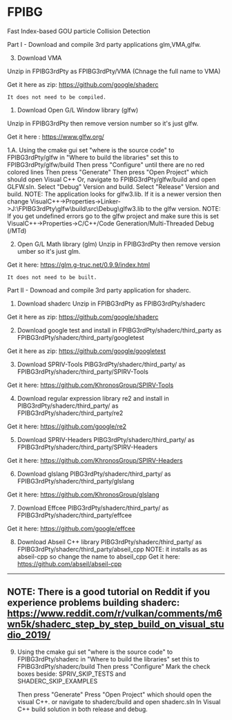 # FPIBG
Fast Index-based GOU particle Collision Detection

Part I - Download and compile 3rd party applications glm,VMA,glfw.
	
	
3. Download VMA 

Unzip in FPIBG3rdPty as FPIBG3rdPty/VMA (Chnage the full name to VMA)

Get it here as zip: https://github.com/google/shaderc

	It does not need to be compiled.

1. Download Open G/L Window library (glfw)

Unzip in FPIBG3rdPty
then remove version number so it's just glfw. 

Get it here : https://www.glfw.org/

1.A. Using the cmake gui set "where is the source code" to FPIBG3rdPty/glfw
    in "Where to build the libraries" set this to FPIBG3rdPty/glfw/build
	Then press "Configure" until there are no red colored lines 
    Then press "Generate"
	Then press "Open Project" which should open Visual C++
		Or, navigate to FPIBG3rdPty/glfw/build and open GLFW.sln.
	Select "Debug" Version and build.
	Select "Release" Version and build.
NOTE: The application looks for glfw3.lib. If it is a newer version then change 
VisualC++->Properties->Linker->J:\FPIBG3rdPty\glfw\build\src\Debug\glfw3.lib to the glfw version.
NOTE: If you get undefined errors go to the glfw project and make sure this is set
	VisualC++->Properties->C/C++/Code Generation/Multi-Threaded Debug (/MTd)


2. Open G/L Math library (glm)
Unzip in FPIBG3rdPty
then remove version umber so it's just glm.

Get it here: https://glm.g-truc.net/0.9.9/index.html

	It does not need to be built.

Part II - Downoad and compile 3rd party application for shaderc.
	
	

1. Download shaderc
Unzip in FPIBG3rdPty as FPIBG3rdPty/shaderc

Get it here as zip: https://github.com/google/shaderc

2. Download google test and install in FPIBG3rdPty/shaderc/third_party
as FPIBG3rdPty/shaderc/third_party/googletest

Get it here as zip: https://github.com/google/googletest


3. Download SPRIV-Tools PIBG3rdPty/shaderc/third_party/
as FPIBG3rdPty/shaderc/third_party/SPIRV-Tools

Get it here: https://github.com/KhronosGroup/SPIRV-Tools

4. Download regular expression library re2 and install in PIBG3rdPty/shaderc/third_party/
as FPIBG3rdPty/shaderc/third_party/re2

Get it here: https://github.com/google/re2

5. Download SPRIV-Headers PIBG3rdPty/shaderc/third_party/
as FPIBG3rdPty/shaderc/third_party/SPIRV-Headers

Get it here: https://github.com/KhronosGroup/SPIRV-Headers

6. Download glslang PIBG3rdPty/shaderc/third_party/
as FPIBG3rdPty/shaderc/third_party/glslang

Get it here: https://github.com/KhronosGroup/glslang

7. Download Effcee PIBG3rdPty/shaderc/third_party/
as FPIBG3rdPty/shaderc/third_party/effcee

Get it here: https://github.com/google/effcee

8. Download Abseil C++ library PIBG3rdPty/shaderc/third_party/
as FPIBG3rdPty/shaderc/third_party/abseil_cpp
NOTE: it installs as as abseil-cpp so change the name to abseil_cpp
Get it here: https://github.com/abseil/abseil-cpp

-----------------------------------------------------------------------------------------------
NOTE: There is a good tutorial on Reddit if you experience problems building shaderc:
		https://www.reddit.com/r/vulkan/comments/m6wn5k/shaderc_step_by_step_build_on_visual_studio_2019/
-------------------------------------------------------------------------------------------------		

9. Using the cmake gui set "where is the source code" to FPIBG3rdPty/shaderc
	in "Where to build the libraries" set this to FPIBG3rdPty/shaderc/build
	Then press "Configure"
	Mark the check boxes beside:
		SPRIV_SKIP_TESTS
		and		
		SHADERC_SKIP_EXAMPLES
			
    Then press "Generate"
	Press "Open Project" which should open the visual C++.
	or navigate to shaderc/build and open shaderc.sln
	In Visual C++ build solution in both release and debug.

